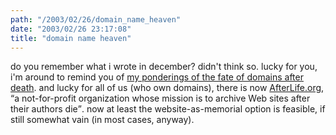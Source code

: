 ```yaml
---
path: "/2003/02/26/domain_name_heaven" 
date: "2003/02/26 23:17:08" 
title: "domain name heaven" 
---
```

<p>do you remember what i wrote in december? didn't think so. lucky for you, i'm around to remind you of <a href="http://weblog.randomchaos.com/index.php?date=2002-12-05&amp;title=domains+after+death">my ponderings of the fate of domains after death</a>. and lucky for all of us (who own domains), there is now <a href="http://afterlife.org/">AfterLife.org</a>, <q>a not-for-profit organization whose mission is to archive Web sites after their authors die</q>. now at least the website-as-memorial option is feasible, if still somewhat vain (in most cases, anyway).</p>